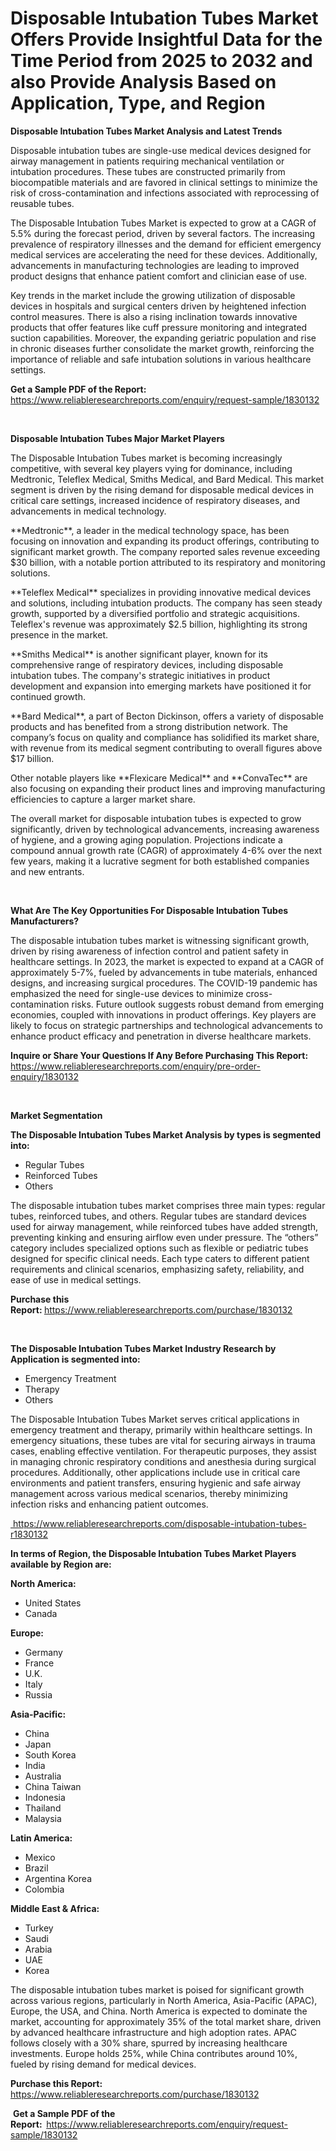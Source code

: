 <p><h1>Disposable Intubation Tubes Market Offers Provide Insightful Data for the Time Period from 2025 to 2032 and also Provide Analysis Based on Application, Type, and Region</h1></p><p><strong>Disposable Intubation Tubes Market Analysis and Latest Trends</strong></p>
<p><p>Disposable intubation tubes are single-use medical devices designed for airway management in patients requiring mechanical ventilation or intubation procedures. These tubes are constructed primarily from biocompatible materials and are favored in clinical settings to minimize the risk of cross-contamination and infections associated with reprocessing of reusable tubes.</p><p>The Disposable Intubation Tubes Market is expected to grow at a CAGR of 5.5% during the forecast period, driven by several factors. The increasing prevalence of respiratory illnesses and the demand for efficient emergency medical services are accelerating the need for these devices. Additionally, advancements in manufacturing technologies are leading to improved product designs that enhance patient comfort and clinician ease of use.</p><p>Key trends in the market include the growing utilization of disposable devices in hospitals and surgical centers driven by heightened infection control measures. There is also a rising inclination towards innovative products that offer features like cuff pressure monitoring and integrated suction capabilities. Moreover, the expanding geriatric population and rise in chronic diseases further consolidate the market growth, reinforcing the importance of reliable and safe intubation solutions in various healthcare settings.</p></p>
<p><strong>Get a Sample PDF of the Report:&nbsp;</strong> <a href="https://www.reliableresearchreports.com/enquiry/request-sample/1830132?utm_campaign=3111&utm_medium=2&utm_source=Github&utm_content=ia&utm_term=14042025&utm_id=disposable-intubation-tubes">https://www.reliableresearchreports.com/enquiry/request-sample/1830132</a></p>
<p>&nbsp;</p>
<p><strong>Disposable Intubation Tubes Major Market Players</strong></p>
<p><p>The Disposable Intubation Tubes market is becoming increasingly competitive, with several key players vying for dominance, including Medtronic, Teleflex Medical, Smiths Medical, and Bard Medical. This market segment is driven by the rising demand for disposable medical devices in critical care settings, increased incidence of respiratory diseases, and advancements in medical technology.</p><p>**Medtronic**, a leader in the medical technology space, has been focusing on innovation and expanding its product offerings, contributing to significant market growth. The company reported sales revenue exceeding $30 billion, with a notable portion attributed to its respiratory and monitoring solutions.</p><p>**Teleflex Medical** specializes in providing innovative medical devices and solutions, including intubation products. The company has seen steady growth, supported by a diversified portfolio and strategic acquisitions. Teleflex's revenue was approximately $2.5 billion, highlighting its strong presence in the market.</p><p>**Smiths Medical** is another significant player, known for its comprehensive range of respiratory devices, including disposable intubation tubes. The company's strategic initiatives in product development and expansion into emerging markets have positioned it for continued growth.</p><p>**Bard Medical**, a part of Becton Dickinson, offers a variety of disposable products and has benefited from a strong distribution network. The company’s focus on quality and compliance has solidified its market share, with revenue from its medical segment contributing to overall figures above $17 billion.</p><p>Other notable players like **Flexicare Medical** and **ConvaTec** are also focusing on expanding their product lines and improving manufacturing efficiencies to capture a larger market share.</p><p>The overall market for disposable intubation tubes is expected to grow significantly, driven by technological advancements, increasing awareness of hygiene, and a growing aging population. Projections indicate a compound annual growth rate (CAGR) of approximately 4-6% over the next few years, making it a lucrative segment for both established companies and new entrants.</p></p>
<p>&nbsp;</p>
<p><strong>What Are The Key Opportunities For Disposable Intubation Tubes Manufacturers?</strong></p>
<p><p>The disposable intubation tubes market is witnessing significant growth, driven by rising awareness of infection control and patient safety in healthcare settings. In 2023, the market is expected to expand at a CAGR of approximately 5-7%, fueled by advancements in tube materials, enhanced designs, and increasing surgical procedures. The COVID-19 pandemic has emphasized the need for single-use devices to minimize cross-contamination risks. Future outlook suggests robust demand from emerging economies, coupled with innovations in product offerings. Key players are likely to focus on strategic partnerships and technological advancements to enhance product efficacy and penetration in diverse healthcare markets.</p></p>
<p><strong>Inquire or Share Your Questions If Any Before Purchasing This Report:</strong> <a href="https://www.reliableresearchreports.com/enquiry/pre-order-enquiry/1830132?utm_campaign=3111&utm_medium=2&utm_source=Github&utm_content=ia&utm_term=14042025&utm_id=disposable-intubation-tubes">https://www.reliableresearchreports.com/enquiry/pre-order-enquiry/1830132</a></p>
<p>&nbsp;</p>
<p><strong>Market Segmentation</strong></p>
<p><strong>The Disposable Intubation Tubes Market Analysis by types is segmented into:</strong></p>
<p><ul><li>Regular Tubes</li><li>Reinforced Tubes</li><li>Others</li></ul></p>
<p><p>The disposable intubation tubes market comprises three main types: regular tubes, reinforced tubes, and others. Regular tubes are standard devices used for airway management, while reinforced tubes have added strength, preventing kinking and ensuring airflow even under pressure. The “others” category includes specialized options such as flexible or pediatric tubes designed for specific clinical needs. Each type caters to different patient requirements and clinical scenarios, emphasizing safety, reliability, and ease of use in medical settings.</p></p>
<p><strong>Purchase this Report:&nbsp;</strong><a href="https://www.reliableresearchreports.com/purchase/1830132?utm_campaign=3111&utm_medium=2&utm_source=Github&utm_content=ia&utm_term=14042025&utm_id=disposable-intubation-tubes">https://www.reliableresearchreports.com/purchase/1830132</a></p>
<p>&nbsp;</p>
<p><strong>The Disposable Intubation Tubes Market Industry Research by Application is segmented into:</strong></p>
<p><ul><li>Emergency Treatment</li><li>Therapy</li><li>Others</li></ul></p>
<p><p>The Disposable Intubation Tubes Market serves critical applications in emergency treatment and therapy, primarily within healthcare settings. In emergency situations, these tubes are vital for securing airways in trauma cases, enabling effective ventilation. For therapeutic purposes, they assist in managing chronic respiratory conditions and anesthesia during surgical procedures. Additionally, other applications include use in critical care environments and patient transfers, ensuring hygienic and safe airway management across various medical scenarios, thereby minimizing infection risks and enhancing patient outcomes.</p></p>
<p><a href="https://www.reliableresearchreports.com/disposable-intubation-tubes-r1830132?utm_campaign=3111&utm_medium=2&utm_source=Github&utm_content=ia&utm_term=14042025&utm_id=disposable-intubation-tubes">&nbsp;https://www.reliableresearchreports.com/disposable-intubation-tubes-r1830132</a></p>
<p><strong>In terms of Region, the Disposable Intubation Tubes Market Players available by Region are:</strong></p>
<p>
    <p> <strong> North America: </strong>
        <ul>
            <li>United States</li>
            <li>Canada</li>
        </ul>
        </p> 
    <p> <strong> Europe: </strong>
        <ul>
            <li>Germany</li>
            <li>France</li>
            <li>U.K.</li>
            <li>Italy</li>
            <li>Russia</li>
        </ul>
        </p> 
    <p> <strong> Asia-Pacific: </strong>
        <ul>
            <li>China</li>
            <li>Japan</li>
            <li>South Korea</li>
            <li>India</li>
            <li>Australia</li>
            <li>China Taiwan</li>
            <li>Indonesia</li>
            <li>Thailand</li>
            <li>Malaysia</li>
        </ul>
        </p> 
    <p> <strong> Latin America: </strong>
        <ul>
            <li>Mexico</li>
            <li>Brazil</li>
            <li>Argentina Korea</li>
            <li>Colombia</li>
        </ul>
        </p> 
    <p> <strong> Middle East & Africa: </strong>
        <ul>
            <li>Turkey</li>
            <li>Saudi</li>
            <li>Arabia</li>
            <li>UAE</li>
            <li>Korea</li>
        </ul>
    </p>
    </p>
<p><p>The disposable intubation tubes market is poised for significant growth across various regions, particularly in North America, Asia-Pacific (APAC), Europe, the USA, and China. North America is expected to dominate the market, accounting for approximately 35% of the total market share, driven by advanced healthcare infrastructure and high adoption rates. APAC follows closely with a 30% share, spurred by increasing healthcare investments. Europe holds 25%, while China contributes around 10%, fueled by rising demand for medical devices.</p></p>
<p><strong>Purchase this Report: </strong><a href="https://www.reliableresearchreports.com/purchase/1830132?utm_campaign=3111&utm_medium=2&utm_source=Github&utm_content=ia&utm_term=14042025&utm_id=disposable-intubation-tubes">https://www.reliableresearchreports.com/purchase/1830132</a></p>
<p>&nbsp;<strong>Get a Sample PDF of the Report:&nbsp;&nbsp;</strong><a href="https://www.reliableresearchreports.com/enquiry/request-sample/1830132?utm_campaign=3111&utm_medium=2&utm_source=Github&utm_content=ia&utm_term=14042025&utm_id=disposable-intubation-tubes">https://www.reliableresearchreports.com/enquiry/request-sample/1830132</a></p>
<p><strong></strong></p>
<p><p></p><p></p><p></p></p>